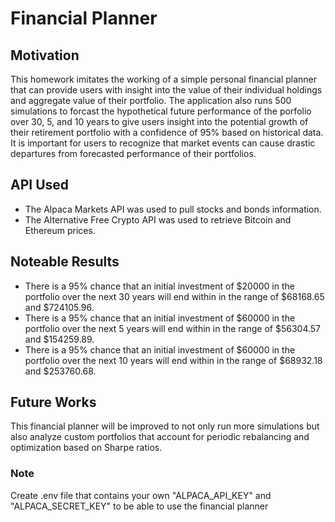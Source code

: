 # Financial Planner

## Motivation
This homework imitates the working of a simple personal financial planner that can provide users with insight into the value of their individual holdings and aggregate value of their portfolio. The application also runs 500 simulations to forcast the hypothetical future performance of the porfolio over 30, 5, and 10 years to give users insight into the potential growth of their retirement portfolio with a confidence of 95% based on historical data. It is important for users to recognize that market events can cause drastic departures from forecasted performance of their portfolios. 

## API Used
* The Alpaca Markets API was used to pull stocks and bonds information.
* The Alternative Free Crypto API was used to retrieve Bitcoin and Ethereum prices. 

## Noteable Results
* There is a 95% chance that an initial investment of $20000 in the portfolio over the next 30 years will end within in the range of $68168.65 and $724105.96.
* There is a 95% chance that an initial investment of $60000 in the portfolio over the next 5 years will end within in the range of $56304.57 and $154259.89.
* There is a 95% chance that an initial investment of $60000 in the portfolio over the next 10 years will end within in the range of $68932.18 and $253760.68.

## Future Works
This financial planner will be improved to not only run more simulations but also analyze custom portfolios that account for periodic rebalancing and optimization based on Sharpe ratios. 

### Note
Create .env file that contains your own "ALPACA_API_KEY" and "ALPACA_SECRET_KEY" to be able to use the financial planner
